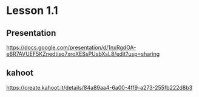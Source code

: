 # Lesson 1.1

## Presentation
https://docs.google.com/presentation/d/1nxRgdOA-e6R7AVUEF5KZnedtiso7xroXESsPUsbXsL8/edit?usp=sharing

## kahoot 
https://create.kahoot.it/details/84a89aa4-6a00-4ff9-a273-255fb222d8b3


